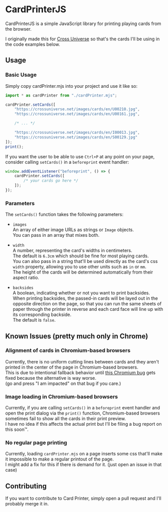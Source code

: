 # CardPrinterJS
CardPrinterJS is a simple JavaScript library for printing playing cards from the browser.  

I originally made this for [Cross Universe](https://crossuniverse.net) so that's the cards I'll be using in the code examples below.

## Usage

### Basic Usage

Simply copy cardPrinter.mjs into your project and use it like so:
```js
import * as cardPrinter from "./cardPrinter.mjs";

cardPrinter.setCards([
	"https://crossuniverse.net/images/cards/en/U00210.jpg",
	"https://crossuniverse.net/images/cards/en/U00161.jpg",

	/* ... */

	"https://crossuniverse.net/images/cards/en/I00013.jpg",
	"https://crossuniverse.net/images/cards/en/S00129.jpg"
]);
print();
```

If you want the user to be able to use ``Ctrl+P`` at any point on your page, consider calling ``setCards()`` in a ``beforeprint`` event handler:
```js
window.addEventListener("beforeprint", () => {
	cardPrinter.setCards([
		/* your cards go here */
	]);
});
```

### Parameters

The ``setCards()`` function takes the following parameters:

- ``images``  
  An array of either image URLs as strings or ``Image`` objects.  
  You can pass in an array that mixes both.  

- ``width``  
  A number, representing the card's widths in centimeters.  
  The default is ``6.3cm`` which should be fine for most playing cards.  
  You can also pass in a string that'll be used directly as the card's css ``width`` property, allowing you to use other units such as ``in`` or ``mm``.  
  The height of the cards will be determined automatically from their aspect ratio.

- ``backsides``  
  A boolean, indicating whether or not you want to print backsides.  
  When printing backsides, the passed-in cards will be layed out in the opposite direction on the page, so that you can run the same sheets of paper through the printer in reverse and each card face will line up with its corresponding backside.  
  The default is ``false``.


## Known Issues (pretty much only in Chrome)

### Alignment of cards in Chromium-based browsers 
Currently, there is no uniform cutting lines between cards and they aren't printed in the center of the page in Chromium-based browsers.  
This is due to intentional fallback behavior until [this Chromium bug](https://issues.chromium.org/u/1/issues/327643792) gets fixed because the alternative is way worse.  
(go and press "I am impacted" on that bug if you care.)

### Image loading in Chromium-based browsers
Currently, if you are calling ``setCards()`` in a ``beforeprint`` event handler and open the print dialog via the ``print()`` function, Chromium-based browsers sometimes fail to show all the cards in their print preview.  
I have no idea if this affects the actual print but I'll be filing a bug report on this soon™.

### No regular page printing
Currently, loading ``cardPrinter.mjs`` on a page inserts some css that'll make it impossible to make a regular printout of the page.  
I might add a fix for this if there is demand for it. (just open an issue in that case)

## Contributing

If you want to contribute to Card Printer, simply open a pull request and I'll probably merge it in.